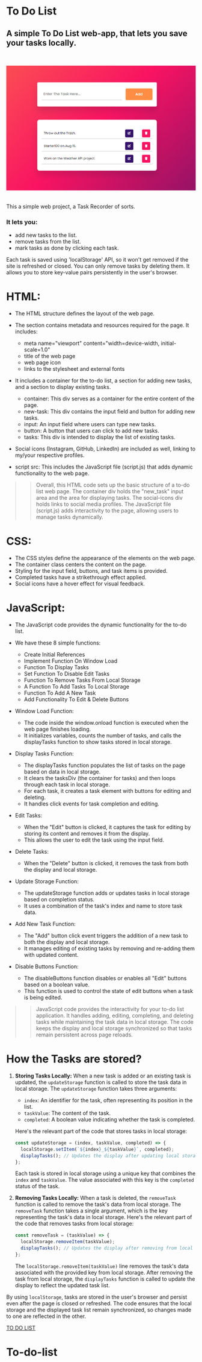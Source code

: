 # To Do List
## A simple To Do List web-app, that lets you save your tasks locally.
<br>

![To Do List](images/screenshot.png)

<br>
This a simple web project, a Task Recorder of sorts. <br>

### It lets you:
- add new tasks to the list.
- remove tasks from the list.
- mark tasks as done by clicking each task.

Each task is saved using 'localStorage' API, so it won't get removed if the site is refreshed or closed.
You can only remove tasks by deleting them. It allows you to store key-value pairs persistently in the user's browser.

# HTML:
- The HTML structure defines the layout of the web page.

- The <head> section contains metadata and resources required for the page. It includes:
  - meta name="viewport" content="width=device-width, initial-scale=1.0"
  - title of the web page
  - web page icon
  - links to the stylesheet and external fonts

- It includes a container for the to-do list, a section for adding new tasks, and a section to display existing tasks.
  - container: This div serves as a container for the entire content of the page.
  - new-task: This div contains the input field and button for adding new tasks.
  - input: An input field where users can type new tasks.
  - button: A button that users can click to add new tasks.
  - tasks: This div is intended to display the list of existing tasks.
- Social icons (Instagram, GitHub, LinkedIn) are included as well, linking to my/your respective profiles.

- script src: This includes the JavaScript file (script.js) that adds dynamic functionality to the web page.

>> Overall, this HTML code sets up the basic structure of a to-do list web page. The container div holds the "new_task" input area and the area for displaying tasks. The social-icons div holds links to social media profiles. The JavaScript file (script.js) adds interactivity to the page, allowing users to manage tasks dynamically.

# CSS:
- The CSS styles define the appearance of the elements on the web page.
- The container class centers the content on the page.
- Styling for the input field, buttons, and task items is provided.
- Completed tasks have a strikethrough effect applied.
- Social icons have a hover effect for visual feedback.

# JavaScript:
- The JavaScript code provides the dynamic functionality for the to-do list.
- We have these 8 simple functions:
  - Create Initial References
  - Implement Function On Window Load
  - Function To Display Tasks
  - Set Function To Disable Edit Tasks
  - Function To Remove Tasks From Local Storage
  - A Function To Add Tasks To Local Storage
  - Function To Add A New Task
  - Add Functionality To Edit & Delete Buttons
 
- Window Load Function:
  - The code inside the window.onload function is executed when the web page finishes loading.
  - It initializes variables, counts the number of tasks, and calls the displayTasks function to show tasks stored in local storage.

- Display Tasks Function:
  - The displayTasks function populates the list of tasks on the page based on data in local storage.
  - It clears the tasksDiv (the container for tasks) and then loops through each task in local storage.
  - For each task, it creates a task element with buttons for editing and deleting.
  - It handles click events for task completion and editing.

- Edit Tasks:
  - When the "Edit" button is clicked, it captures the task for editing by storing its content and removes it from the display.
  - This allows the user to edit the task using the input field.

- Delete Tasks:
  - When the "Delete" button is clicked, it removes the task from both the display and local storage.

- Update Storage Function:
  - The updateStorage function adds or updates tasks in local storage based on completion status.
  - It uses a combination of the task's index and name to store task data.

- Add New Task Function:
  - The "Add" button click event triggers the addition of a new task to both the display and local storage.
  - It manages editing of existing tasks by removing and re-adding them with updated content.

- Disable Buttons Function:
  - The disableButtons function disables or enables all "Edit" buttons based on a boolean value.
  - This function is used to control the state of edit buttons when a task is being edited.

>> JavaScript code provides the interactivity for your to-do list application. It handles adding, editing, completing, and deleting tasks while maintaining the task data in local storage. The code keeps the display and local storage synchronized so that tasks remain persistent across page reloads.

# How the Tasks are stored?

1. **Storing Tasks Locally:**
   When a new task is added or an existing task is updated, the `updateStorage` function is called to store the task data in local storage. The `updateStorage` function takes three arguments:
   - `index`: An identifier for the task, often representing its position in the list.
   - `taskValue`: The content of the task.
   - `completed`: A boolean value indicating whether the task is completed.

   Here's the relevant part of the code that stores tasks in local storage:

   ```javascript
   const updateStorage = (index, taskValue, completed) => {
     localStorage.setItem(`${index}_${taskValue}`, completed);
     displayTasks(); // Updates the display after updating local storage
   };
   ```

   Each task is stored in local storage using a unique key that combines the `index` and `taskValue`. The value associated with this key is the `completed` status of the task.

2. **Removing Tasks Locally:**
   When a task is deleted, the `removeTask` function is called to remove the task's data from local storage. The `removeTask` function takes a single argument, which is the key representing the task's data in local storage. Here's the relevant part of the code that removes tasks from local storage:

   ```javascript
   const removeTask = (taskValue) => {
     localStorage.removeItem(taskValue);
     displayTasks(); // Updates the display after removing from local storage
   };
   ```

   The `localStorage.removeItem(taskValue)` line removes the task's data associated with the provided key from local storage. After removing the task from local storage, the `displayTasks` function is called to update the display to reflect the updated task list.

By using `localStorage`, tasks are stored in the user's browser and persist even after the page is closed or refreshed. The code ensures that the local storage and the displayed task list remain synchronized, so changes made to one are reflected in the other.


[TO DO LIST](https://arindal1.github.io/To-Do-List-WebApp/)
# To-do-list
